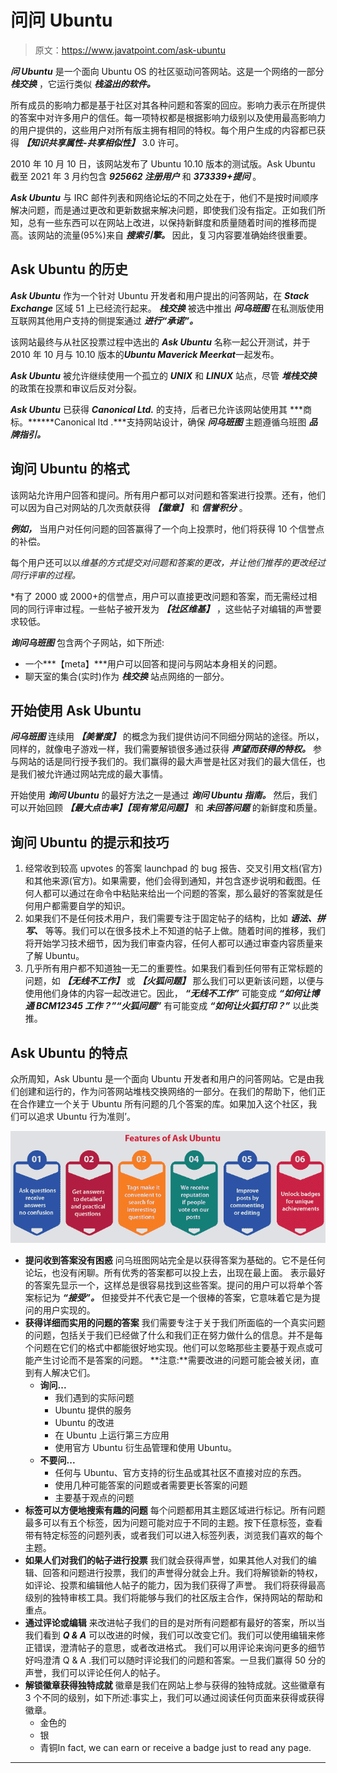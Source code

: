 # 问问 Ubuntu

> 原文：<https://www.javatpoint.com/ask-ubuntu>

***问 Ubuntu*** 是一个面向 Ubuntu OS 的社区驱动问答网站。这是一个网络的一部分 ***栈交换*** ，它运行类似 ***栈溢出的软件。***

所有成员的影响力都是基于社区对其各种问题和答案的回应。影响力表示在所提供的答案中对许多用户的信任。每一项特权都是根据影响力级别以及使用最高影响力的用户提供的，这些用户对所有版主拥有相同的特权。每个用户生成的内容都已获得 ***【知识共享属性-共享相似性】*** 3.0 许可。

2010 年 10 月 10 日，该网站发布了 Ubuntu 10.10 版本的测试版。Ask Ubuntu 截至 2021 年 3 月约包含 ***925662 注册用户*** 和 ***373339+提问*** 。

***Ask Ubuntu*** 与 IRC 邮件列表和网络论坛的不同之处在于，他们不是按时间顺序解决问题，而是通过更改和更新数据来解决问题，即使我们没有指定。正如我们所知，总有一些东西可以在网站上改进，以保持新鲜度和质量随着时间的推移而提高。该网站的流量(95%)来自 ***搜索引擎。*** 因此，复习内容要准确始终很重要。

## Ask Ubuntu 的历史

***Ask Ubuntu*** 作为一个针对 Ubuntu 开发者和用户提出的问答网站，在 ***Stack Exchange*** 区域 51 上已经流行起来。 ***栈交换*** 被选中推出 ***问乌班图*** 在私测版使用互联网其他用户支持的侧提案通过 ***进行“承诺”。***

该网站最终与从社区投票过程中选出的 ***Ask Ubuntu*** 名称一起公开测试，并于 2010 年 10 月与 10.10 版本的***Ubuntu Maverick Meerkat***一起发布。

***Ask Ubuntu*** 被允许继续使用一个孤立的 ***UNIX*** 和 ***LINUX*** 站点，尽管 ***堆栈交换*** 的政策在投票和审议后反对分裂。

***Ask Ubuntu*** 已获得 ***Canonical Ltd.*** 的支持，后者已允许该网站使用其 ***商标。******Canonical ltd .***支持网站设计，确保 ***问乌班图*** 主题遵循乌班图 ***品牌指引。***

## 询问 Ubuntu 的格式

该网站允许用户回答和提问。所有用户都可以对问题和答案进行投票。还有，他们可以因为自己对网站的几次贡献获得 ***【徽章】*** 和 ***信誉积分*** 。

***例如，*** 当用户对任何问题的回答赢得了一个向上投票时，他们将获得 10 个信誉点的补偿。

每个用户还可以以*维基的方式提交对问题和答案的更改，并让他们推荐的更改经过同行评审的过程。*

 *有了 2000 或 2000+的信誉点，用户可以直接更改问题和答案，而无需经过相同的同行评审过程。一些帖子被开发为 ***【社区维基】*** ，这些帖子对编辑的声誉要求较低。

***询问乌班图*** 包含两个子网站，如下所述:

*   一个***【meta】***用户可以回答和提问与网站本身相关的问题。
*   聊天室的集合(实时)作为 ***栈交换*** 站点网络的一部分。

## 开始使用 Ask Ubuntu

***问乌班图*** 连续用 ***【美誉度】*** 的概念为我们提供访问不同细分网站的途径。所以，同样的，就像电子游戏一样，我们需要解锁很多通过获得 ***声望而获得的特权。*** 参与网站的话是同行授予我们的。我们赢得的最大声誉是社区对我们的最大信任，也是我们被允许通过网站完成的最大事情。

开始使用 ***询问 Ubuntu*** 的最好方法之一是通过 ***询问 Ubuntu 指南。*** 然后，我们可以开始回顾 ***【最大点击率】【现有常见问题】*** 和 ***未回答问题*** 的新鲜度和质量。

## 询问 Ubuntu 的提示和技巧

1.  经常收到较高 upvotes 的答案 launchpad 的 bug 报告、交叉引用文档(官方)和其他来源(官方)。如果需要，他们会得到通知，并包含逐步说明和截图。任何人都可以通过在命令中粘贴来给出一个问题的答案，那么最好的答案就是任何用户都需要自学的知识。
2.  如果我们不是任何技术用户，我们需要专注于固定帖子的结构，比如 ***语法、拼写、*** 等等。我们可以在很多技术上不知道的帖子上做。随着时间的推移，我们将开始学习技术细节，因为我们审查内容，任何人都可以通过审查内容质量来了解 Ubuntu。
3.  几乎所有用户都不知道独一无二的重要性。如果我们看到任何带有正常标题的问题，如 ***【无线不工作】*** 或 ***【火狐问题】*** 那么我们可以更新该问题，以便与使用他们身体的内容一起改进它。因此， ***“无线不工作”*** 可能变成 ***“如何让博通 BCM12345 工作？”******“火狐问题”*** 有可能变成 ***“如何让火狐打印？”*** 以此类推。

## Ask Ubuntu 的特点

众所周知，Ask Ubuntu 是一个面向 Ubuntu 开发者和用户的问答网站。它是由我们创建和运行的，作为问答网站堆栈交换网络的一部分。在我们的帮助下，他们正在合作建立一个关于 Ubuntu 所有问题的几个答案的库。如果加入这个社区，我们可以追求 Ubuntu 行为准则’。

![Ask Ubuntu](img/70850657f8007c201d1bdab2f8460056.png)

*   **提问收到答案没有困惑**
    问乌班图网站完全是以获得答案为基础的。它不是任何论坛，也没有闲聊。所有优秀的答案都可以投上去，出现在最上面。
    表示最好的答案先显示一个，这样总是很容易找到这些答案。提问的用户可以将单个答案标记为 ***“接受”。*** 但接受并不代表它是一个很棒的答案，它意味着它是为提问的用户实现的。
*   **获得详细而实用的问题的答案**
    我们需要专注于关于我们所面临的一个真实问题的问题，包括关于我们已经做了什么和我们正在努力做什么的信息。并不是每个问题在它们的格式中都能很好地实现。他们可以忽略那些主要基于观点或可能产生讨论而不是答案的问题。
    **注意:**需要改进的问题可能会被关闭，直到有人解决它们。
    *   **询问...**
        *   我们遇到的实际问题
        *   Ubuntu 提供的服务
        *   Ubuntu 的改进
        *   在 Ubuntu 上运行第三方应用
        *   使用官方 Ubuntu 衍生品管理和使用 Ubuntu。
    *   **不要问...**
        *   任何与 Ubuntu、官方支持的衍生品或其社区不直接对应的东西。
        *   使用几种可能答案的问题或者需要更长答案的问题
        *   主要基于观点的问题
*   **标签可以方便地搜索有趣的问题**
    每个问题都用其主题区域进行标记。所有问题最多可以有五个标签，因为问题可能对应于不同的主题。按下任意标签，查看带有特定标签的问题列表，或者我们可以进入标签列表，浏览我们喜欢的每个主题。
*   **如果人们对我们的帖子进行投票**
    我们就会获得声誉，如果其他人对我们的编辑、回答和问题进行投票，我们的声誉得分就会上升。我们将解锁新的特权，如评论、投票和编辑他人帖子的能力，因为我们获得了声誉。
    我们将获得最高级别的独特审核工具。我们将能够与我们的社区版主合作，保持网站的帮助和重点。
*   **通过评论或编辑**
    来改进帖子我们的目的是对所有问题都有最好的答案，所以当我们看到 ***Q & A*** 可以改进的时候，我们可以改变它们。我们可以使用编辑来修正错误，澄清帖子的意思，或者改进格式。
    我们可以用评论来询问更多的细节好吗澄清 Q & A .我们可以随时评论我们的问题和答案。一旦我们赢得 50 分的声誉，我们可以评论任何人的帖子。
*   **解锁徽章获得独特成就**
    徽章是我们在网站上参与获得的独特成就。这些徽章有 3 个不同的级别，如下所述:事实上，我们可以通过阅读任何页面来获得或获得徽章。
    *   金色的
    *   银
    *   青铜In fact, we can earn or receive a badge just to read any page.

* * **